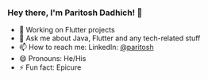 ### Hey there, I'm Paritosh Dadhich! 👋


* 🔭 Working on Flutter projects
* 💬 Ask me about Java, Flutter and any tech-related stuff
* 📫 How to reach me: LinkedIn: [@paritosh](https://www.linkedin.com/in/paritosh-dadhich-391800174/)
* 😄 Pronouns: He/His
* ⚡ Fun fact: Epicure
